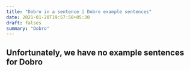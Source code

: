 ```yaml
---
title: "Dobro in a sentence | Dobro example sentences"
date: 2021-01-20T19:57:50+05:30
draft: falses
summary: "Dobro"
---
```

## Unfortunately, we have no example sentences for Dobro                 
